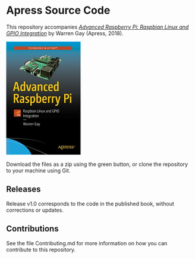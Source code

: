 # Apress Source Code

This repository accompanies [*Advanced Raspberry Pi: Raspbian Linux and GPIO Integration*](https://www.apress.com/9781484239476) by Warren Gay (Apress, 2018).

[comment]: #cover
![Cover image](9781484239476.jpg)

Download the files as a zip using the green button, or clone the repository to your machine using Git.

## Releases

Release v1.0 corresponds to the code in the published book, without corrections or updates.

## Contributions

See the file Contributing.md for more information on how you can contribute to this repository.